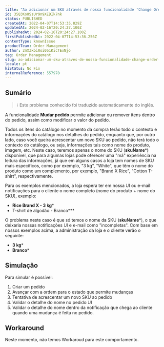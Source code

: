 ```yaml
---
title: "Ao adicionar um SKU através de nossa funcionalidade 'Change Order', o nome do produto não é exibido no pedido e na notificação por e-mail"
id: 35Q3KoOSsUr9n9XEDIk7nk
status: PUBLISHED
createdAt: 2022-04-07T14:53:35.829Z
updatedAt: 2024-02-16T20:24:27.100Z
publishedAt: 2024-02-16T20:24:27.100Z
firstPublishedAt: 2022-04-07T14:53:36.256Z
contentType: knownIssue
productTeam: Order Management
author: 2mXZkbi0oi061KicTExNjo
tag: Order Management
slug: ao-adicionar-um-sku-atraves-de-nossa-funcionalidade-change-order-o-nome-do-produto-nao-e-exibido-no-pedido-e-na-notificacao-por-email
locale: pt
kiStatus: No Fix
internalReference: 557978
---
```


## Sumário

>ℹ️ Este problema conhecido foi traduzido automaticamente do inglês.



A funcionalidade **Mudar pedido** permite adicionar ou remover itens dentro do pedido, assim como modificar o valor do pedido.

Todos os itens do catálogo no momento da compra terão todo o contexto e informações do catálogo nos detalhes do pedido, enquanto que, por outro lado, caso você queira acrescentar um novo SKU ao pedido, não terá todo o contexto do catálogo, ou seja, informações tais como nome do produto, imagem, etc. Neste caso, teremos apenas o nome do SKU (**skuName***) disponível, que para algumas lojas pode oferecer uma "má" experiência na leitura das informações, já que em alguns casos a loja tem nomes de SKU mais específicos, como por exemplo, "3 kg", "White", que têm o nome do produto como um complemento, por exemplo, "Brand X Rice", "Cotton T-shirt", respectivamente.

Para os exemplos mencionados, a loja espera ter em nossa UI ou e-mail notificações para o cliente o nome completo (nome do produto + nome do SKU), exemplo:


- **Rice Brand X - 3 kg***
- T-shirt de algodão - Branco***

O problema neste caso é que só temos o nome da SKU (**skuName***), o que deixaria nossas notificações UI e e-mail como "incompletas". Com base em nossos exemplos acima, a administração da loja e o cliente verão o seguinte:


- **3 kg***
- **Branco***



## Simulação



Para simular é possível:

1. Criar um pedido
2. Avançar com a ordem para o estado que permite mudanças
3. Tentativa de acrescentar um novo SKU ao pedido
4. Validar o detalhe do nome no pedido UI
5. Validar o detalhe do nome dentro da notificação que chega ao cliente quando uma mudança é feita no pedido.



## Workaround


Neste momento, não temos Workaroud para este comportamento.

